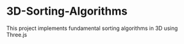 # 3D-Sorting-Algorithms
This project implements fundamental sorting algorithms in 3D using Three.js
